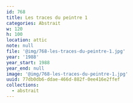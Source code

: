 ```yaml
---
id: 768
title: Les traces du peintre 1
categories: Abstrait
w: 120
h: 100
location: attic
note: null
file: '@img/768-les-traces-du-peintre-1.jpg'
year: '1988'
year_start: 1988
year_end: null
image: '@img/768-les-traces-du-peintre-1.jpg'
uuid: 77db0db6-ddae-466d-882f-0ee416e2ffef
collections:
  - abstrait
---
```


